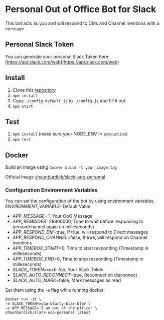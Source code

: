 # Personal Out of Office Bot for Slack
This bot acts as you and will respond to DMs and Channel mentions with a message.

## Personal Slack Token
You can generate your personal Slack Token here: [https://api.slack.com/web](https://api.slack.com/web)

## Install
1. Clone this [repository](https://github.com/shaunburdick/slack-ooo-personal.git)
2. `npm install`
3. Copy `./config.default.js` to `./config.js` and fill it out
4. `npm start`

## Test
1. `npm install` (make sure your NODE_ENV != `production`)
2. `npm test`

## Docker
Build an image using `docker build -t your_image:tag`

Official Image [shaunburdick/slack-ooo-personal](https://registry.hub.docker.com/u/shaunburdick/slack-ooo-personal/)

### Configuration Environment Variables
You can set the configuration of the bot by using environment variables. _ENVIRONMENT_VARIABLE_=Default Value
- _APP_MESSAGE_='', Your OoO Message
- _APP_REMINDER_=28800000, Time to wait before responding to person/channel again (in milleseconds)
- _APP_RESPOND_DM_=true, If true, will respond to Direct messages
- _APP_RESPOND_CHANNEL_=false, If true, will respond on Channel mentions
- _APP_TIMEBOX_START_=0, Time to start responding (Timestamp in milleseconds)
- _APP_TIMEBOX_END_=0, Time to stop responding (Timestamp in milleseconds)
- _SLACK_TOKEN_=xoxb-foo, Your Slack Token
- _SLACK_AUTO_RECONNECT_=true, Reconnect on disconnect
- _SLACK_AUTO_MARK_=false, Mark messages as read

Set them using the `-e` flag while running docker:

```
docker run -it \
-e SLACK_TOKEN=xobp-blarty-blar-blar \
-e APP_MESSAGE='I am out of the office' \
shaunburdick/slack-ooo-personal:latest
```
